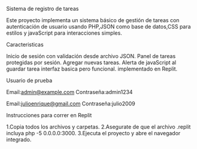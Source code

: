 Sistema de registro de tareas

Este proyecto implementa un sistema básico de gestión de tareas con autenticación de usuario usando PHP,JSON como base de datos,CSS para estilos y javaScript para interacciones simples.

Caracteristicas

Inicio de sesión con validación desde archivo JSON.
Panel de tareas protegidas por sesión.
Agregar nuevas tareas.
Alerta de javaScript al guardar tarea
interfaz basica pero funcional.
implementado en Replit.

Usuario de prueba

Email:admin@example.com
Contraseña:admin1234

Email:julioenrique@gmail.com
Contraseña:julio2009

Instrucciones para correr en Replit

1.Copia todos los archivos y carpetas.
2.Asegurate de que el archivo .replit incluya php -5 0.0.0.0:3000.
3.Ejecuta el proyecto y abre el navegador integrado.